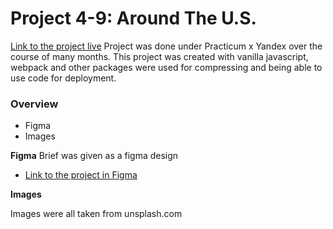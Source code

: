 # Project 4-9: Around The U.S.
[Link to the project live](https://larkceresin.github.io/Around-the-US--VanillaJS/)
Project was done under Practicum x Yandex over the course of many months.
This project was created with vanilla javascript, webpack and other packages were used for compressing and being able to use code for deployment. 
### Overview

* Figma
* Images

**Figma**
Brief was given as a figma design 
* [Link to the project in Figma](https://www.figma.com/file/mUgu8OSHWE0M6p6vfwmdu9/Sprint-4-Around-The-U.S.-desktop-mobile?node-id=88%3A176)

**Images**

Images were all taken from unsplash.com

